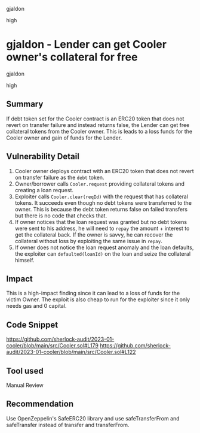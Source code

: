 gjaldon

high

# gjaldon - Lender can get Cooler owner's collateral for free

gjaldon

high

## Summary

If debt token set for the Cooler contract is an ERC20 token that does not revert on transfer failure and instead returns false, the Lender can get free collateral tokens from the Cooler owner. This is leads to a loss funds for the Cooler owner and gain of funds for the Lender.

## Vulnerability Detail
1. Cooler owner deploys contract with an ERC20 token that does not revert on transfer failure as the `debt` token.
2. Owner/borrower calls `Cooler.request` providing collateral tokens and creating a loan request.
3. Exploiter calls `Cooler.clear(reqId)` with the request that has collateral tokens. It succeeds even though no debt tokens were transferred to the owner. This is because the debt token returns false on failed transfers but there is no code that checks that.
4. If owner notices that the loan request was granted but no debt tokens were sent to his address, he will need to `repay` the amount + interest to get the collateral back. If the owner is savvy, he can recover the collateral without loss by exploiting the same issue in `repay`.
5. If owner does not notice the loan request anomaly and the loan defaults, the exploiter can `defaulted(loanId)` on the loan and seize the collateral himself. 

## Impact
This is a high-impact finding since it can lead to a loss of funds for the victim Owner. The exploit is also cheap to run for the exploiter since it only needs gas and 0 capital. 

## Code Snippet
https://github.com/sherlock-audit/2023-01-cooler/blob/main/src/Cooler.sol#L179
https://github.com/sherlock-audit/2023-01-cooler/blob/main/src/Cooler.sol#L122

## Tool used
Manual Review

## Recommendation
Use OpenZeppelin's SafeERC20 library and use safeTransferFrom and safeTransfer instead of transfer and transferFrom.
